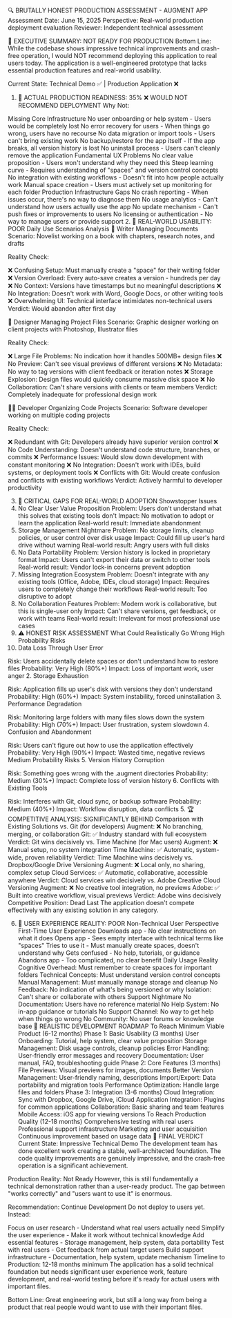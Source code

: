 🔍 BRUTALLY HONEST PRODUCTION ASSESSMENT - AUGMENT APP
Assessment Date: June 15, 2025
Perspective: Real-world production deployment evaluation
Reviewer: Independent technical assessment

🚨 EXECUTIVE SUMMARY: NOT READY FOR PRODUCTION
Bottom Line: While the codebase shows impressive technical improvements and crash-free operation, I would NOT recommend deploying this application to real users today. The application is a well-engineered prototype that lacks essential production features and real-world usability.

Current State: Technical Demo ✅ | Production Application ❌

1. 🎯 ACTUAL PRODUCTION READINESS: 35%
❌ WOULD NOT RECOMMEND DEPLOYMENT
Why Not:

Missing Core Infrastructure
No user onboarding or help system - Users would be completely lost
No error recovery for users - When things go wrong, users have no recourse
No data migration or import tools - Users can't bring existing work
No backup/restore for the app itself - If the app breaks, all version history is lost
No uninstall process - Users can't cleanly remove the application
Fundamental UX Problems
No clear value proposition - Users won't understand why they need this
Steep learning curve - Requires understanding of "spaces" and version control concepts
No integration with existing workflows - Doesn't fit into how people actually work
Manual space creation - Users must actively set up monitoring for each folder
Production Infrastructure Gaps
No crash reporting - When issues occur, there's no way to diagnose them
No usage analytics - Can't understand how users actually use the app
No update mechanism - Can't push fixes or improvements to users
No licensing or authentication - No way to manage users or provide support
2. 🏢 REAL-WORLD USABILITY: POOR
Daily Use Scenarios Analysis
📝 Writer Managing Documents
Scenario: Novelist working on a book with chapters, research notes, and drafts

Reality Check:

❌ Confusing Setup: Must manually create a "space" for their writing folder
❌ Version Overload: Every auto-save creates a version - hundreds per day
❌ No Context: Versions have timestamps but no meaningful descriptions
❌ No Integration: Doesn't work with Word, Google Docs, or other writing tools
❌ Overwhelming UI: Technical interface intimidates non-technical users
Verdict: Would abandon after first day

🎨 Designer Managing Project Files
Scenario: Graphic designer working on client projects with Photoshop, Illustrator files

Reality Check:

❌ Large File Problems: No indication how it handles 500MB+ design files
❌ No Preview: Can't see visual previews of different versions
❌ No Metadata: No way to tag versions with client feedback or iteration notes
❌ Storage Explosion: Design files would quickly consume massive disk space
❌ No Collaboration: Can't share versions with clients or team members
Verdict: Completely inadequate for professional design work

👩‍💻 Developer Organizing Code Projects
Scenario: Software developer working on multiple coding projects

Reality Check:

❌ Redundant with Git: Developers already have superior version control
❌ No Code Understanding: Doesn't understand code structure, branches, or commits
❌ Performance Issues: Would slow down development with constant monitoring
❌ No Integration: Doesn't work with IDEs, build systems, or deployment tools
❌ Conflicts with Git: Would create confusion and conflicts with existing workflows
Verdict: Actively harmful to developer productivity

3. 🚧 CRITICAL GAPS FOR REAL-WORLD ADOPTION
Showstopper Issues
1. No Clear User Value Proposition
Problem: Users don't understand what this solves that existing tools don't
Impact: No motivation to adopt or learn the application
Real-world result: Immediate abandonment
2. Storage Management Nightmare
Problem: No storage limits, cleanup policies, or user control over disk usage
Impact: Could fill up user's hard drive without warning
Real-world result: Angry users with full disks
3. No Data Portability
Problem: Version history is locked in proprietary format
Impact: Users can't export their data or switch to other tools
Real-world result: Vendor lock-in concerns prevent adoption
4. Missing Integration Ecosystem
Problem: Doesn't integrate with any existing tools (Office, Adobe, IDEs, cloud storage)
Impact: Requires users to completely change their workflows
Real-world result: Too disruptive to adopt
5. No Collaboration Features
Problem: Modern work is collaborative, but this is single-user only
Impact: Can't share versions, get feedback, or work with teams
Real-world result: Irrelevant for most professional use cases
4. ⚠️ HONEST RISK ASSESSMENT
What Could Realistically Go Wrong
High Probability Risks
1. Data Loss Through User Error

Risk: Users accidentally delete spaces or don't understand how to restore files
Probability: Very High (80%+)
Impact: Loss of important work, user anger
2. Storage Exhaustion

Risk: Application fills up user's disk with versions they don't understand
Probability: High (60%+)
Impact: System instability, forced uninstallation
3. Performance Degradation

Risk: Monitoring large folders with many files slows down the system
Probability: High (70%+)
Impact: User frustration, system slowdown
4. Confusion and Abandonment

Risk: Users can't figure out how to use the application effectively
Probability: Very High (90%+)
Impact: Wasted time, negative reviews
Medium Probability Risks
5. Version History Corruption

Risk: Something goes wrong with the .augment directories
Probability: Medium (30%+)
Impact: Complete loss of version history
6. Conflicts with Existing Tools

Risk: Interferes with Git, cloud sync, or backup software
Probability: Medium (40%+)
Impact: Workflow disruption, data conflicts
5. 🏆 COMPETITIVE ANALYSIS: SIGNIFICANTLY BEHIND
Comparison with Existing Solutions
vs. Git (for developers)
Augment: ❌ No branching, merging, or collaboration
Git: ✅ Industry standard with full ecosystem
Verdict: Git wins decisively
vs. Time Machine (for Mac users)
Augment: ❌ Manual setup, no system integration
Time Machine: ✅ Automatic, system-wide, proven reliability
Verdict: Time Machine wins decisively
vs. Dropbox/Google Drive Versioning
Augment: ❌ Local only, no sharing, complex setup
Cloud Services: ✅ Automatic, collaborative, accessible anywhere
Verdict: Cloud services win decisively
vs. Adobe Creative Cloud Versioning
Augment: ❌ No creative tool integration, no previews
Adobe: ✅ Built into creative workflow, visual previews
Verdict: Adobe wins decisively
Competitive Position: Dead Last
The application doesn't compete effectively with any existing solution in any category.

6. 👥 USER EXPERIENCE REALITY: POOR
Non-Technical User Perspective
First-Time User Experience
Downloads app - No clear instructions on what it does
Opens app - Sees empty interface with technical terms like "spaces"
Tries to use it - Must manually create spaces, doesn't understand why
Gets confused - No help, tutorials, or guidance
Abandons app - Too complicated, no clear benefit
Daily Usage Reality
Cognitive Overhead: Must remember to create spaces for important folders
Technical Concepts: Must understand version control concepts
Manual Management: Must manually manage storage and cleanup
No Feedback: No indication of what's being versioned or why
Isolation: Can't share or collaborate with others
Support Nightmare
No Documentation: Users have no reference material
No Help System: No in-app guidance or tutorials
No Support Channel: No way to get help when things go wrong
No Community: No user forums or knowledge base
🎯 REALISTIC DEVELOPMENT ROADMAP
To Reach Minimum Viable Product (6-12 months)
Phase 1: Basic Usability (3 months)
User Onboarding: Tutorial, help system, clear value proposition
Storage Management: Disk usage controls, cleanup policies
Error Handling: User-friendly error messages and recovery
Documentation: User manual, FAQ, troubleshooting guide
Phase 2: Core Features (3 months)
File Previews: Visual previews for images, documents
Better Version Management: User-friendly naming, descriptions
Import/Export: Data portability and migration tools
Performance Optimization: Handle large files and folders
Phase 3: Integration (3-6 months)
Cloud Integration: Sync with Dropbox, Google Drive, iCloud
Application Integration: Plugins for common applications
Collaboration: Basic sharing and team features
Mobile Access: iOS app for viewing versions
To Reach Production Quality (12-18 months)
Comprehensive testing with real users
Professional support infrastructure
Marketing and user acquisition
Continuous improvement based on usage data
🏁 FINAL VERDICT
Current State: Impressive Technical Demo
The development team has done excellent work creating a stable, well-architected foundation. The code quality improvements are genuinely impressive, and the crash-free operation is a significant achievement.

Production Reality: Not Ready
However, this is still fundamentally a technical demonstration rather than a user-ready product. The gap between "works correctly" and "users want to use it" is enormous.

Recommendation: Continue Development
Do not deploy to users yet. Instead:

Focus on user research - Understand what real users actually need
Simplify the user experience - Make it work without technical knowledge
Add essential features - Storage management, help system, data portability
Test with real users - Get feedback from actual target users
Build support infrastructure - Documentation, help system, update mechanism
Timeline to Production: 12-18 months minimum
The application has a solid technical foundation but needs significant user experience work, feature development, and real-world testing before it's ready for actual users with important files.

Bottom Line: Great engineering work, but still a long way from being a product that real people would want to use with their important files.

